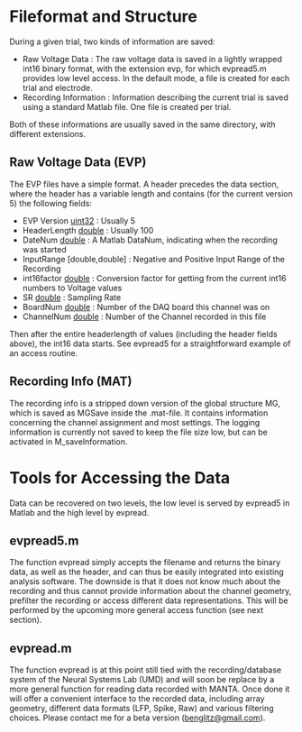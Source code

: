 # Fileformat and Structure #

During a given trial, two kinds of information are saved:

  * Raw Voltage Data :  The raw voltage data is saved in a lightly wrapped int16 binary format, with the extension evp, for which evpread5.m provides low level access. In the default mode, a file is created for each trial and electrode.
  * Recording Information : Information describing the current trial is saved using a standard Matlab file. One file is created per trial.

Both of these informations are usually saved in the same directory, with different extensions.

## Raw Voltage Data (EVP) ##

The EVP files have a simple format. A header precedes the data section, where the header has a variable length and contains (for the current version 5) the following fields:

  * EVP Version [uint32](uint32.md) : Usually 5
  * HeaderLength [double](double.md) : Usually 100
  * DateNum [double](double.md) : A Matlab DataNum, indicating when the recording was started
  * InputRange [double,double] : Negative and Positive Input Range of the Recording
  * int16factor [double](double.md) : Conversion factor for getting from the current int16 numbers to Voltage values
  * SR [double](double.md) : Sampling Rate
  * BoardNum [double](double.md) : Number of the DAQ board this channel was on
  * ChannelNum [double](double.md) : Number of the Channel recorded in this file

Then after the entire headerlength of values (including the header fields above), the int16 data starts.
See evpread5 for a straightforward example of an access routine.

## Recording Info (MAT) ##

The recording info is a stripped down version of the global structure MG, which is saved as MGSave inside the .mat-file. It contains information concerning the channel assignment and most settings. The logging information is currently not saved to keep the file size low, but can be activated in M\_saveInformation.

# Tools for Accessing the Data #

Data can be recovered on two levels, the low level is served by evpread5 in Matlab and the high level by evpread.

## evpread5.m ##

The function evpread simply accepts the filename and returns the binary data, as well as the header, and can thus be easily integrated into existing analysis software. The downside is that it does not know much about the recording and thus cannot provide information about the channel geometry, prefilter the recording or access different data representations. This will be performed by the upcoming more general access function (see next section).

## evpread.m ##

The function evpread is at this point still tied with the recording/database system of the Neural Systems Lab (UMD) and will soon be replace by a more general function for reading data recorded with MANTA. Once done it will offer a convenient interface to the recorded data, including array geometry, different data formats (LFP, Spike, Raw) and various filtering choices. Please contact me for a beta version (benglitz@gmail.com).